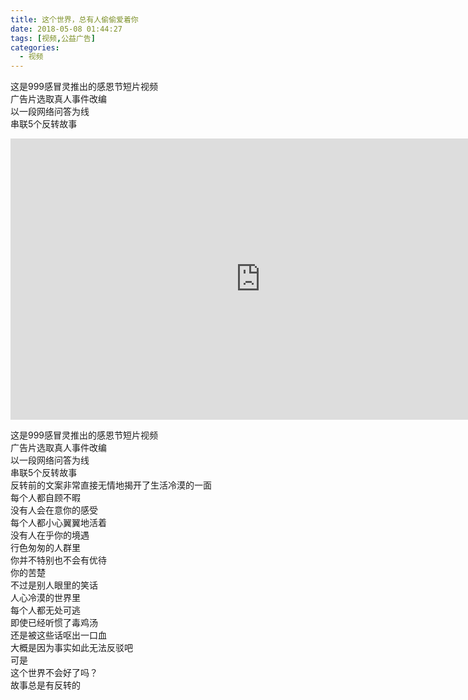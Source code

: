 ```yaml
---
title: 这个世界，总有人偷偷爱着你
date: 2018-05-08 01:44:27
tags: [视频,公益广告]
categories: 
  - 视频
---
```


这是999感冒灵推出的感恩节短片视频  
广告片选取真人事件改编  
以一段网络问答为线  
串联5个反转故事  

<!--more-->

<iframe frameborder="0" width="800" height="450" src="https://v.qq.com/iframe/player.html?vid=g0508voeofz&tiny=0&auto=0" allowfullscreen></iframe>  

这是999感冒灵推出的感恩节短片视频  
广告片选取真人事件改编  
以一段网络问答为线  
串联5个反转故事  
反转前的文案非常直接无情地揭开了生活冷漠的一面  
每个人都自顾不暇  
没有人会在意你的感受  
每个人都小心翼翼地活着  
没有人在乎你的境遇  
行色匆匆的人群里  
你并不特别也不会有优待  
你的苦楚  
不过是别人眼里的笑话  
人心冷漠的世界里  
每个人都无处可逃  
即使已经听惯了毒鸡汤  
还是被这些话呕出一口血  
大概是因为事实如此无法反驳吧  
可是  
这个世界不会好了吗？  
故事总是有反转的

